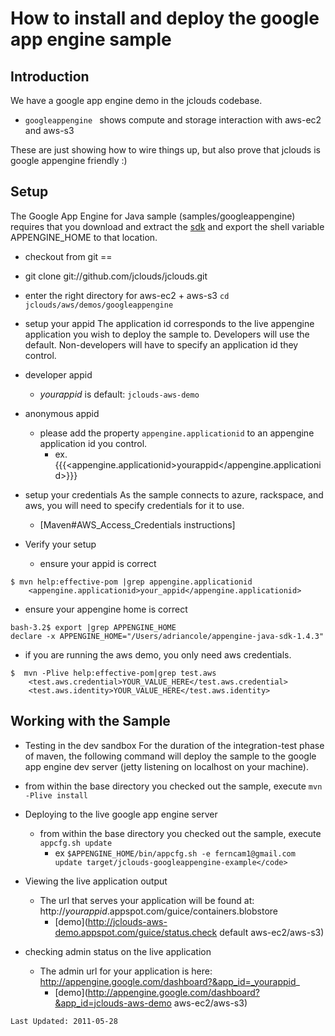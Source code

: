 # How to install and deploy the google app engine sample

## Introduction 
We have a google app engine demo in the jclouds codebase. 

  * `googleappengine ` shows compute and storage interaction with aws-ec2 and aws-s3 

These are just showing how to wire things up, but also prove that jclouds is google appengine friendly :)

## Setup

The Google App Engine for Java sample (samples/googleappengine) requires that you 
download and extract the [sdk](http://googleappengine.googlecode.com/files/appengine-java-sdk-1.4.3.zip0) 
and export the shell variable APPENGINE_HOME to that location.

*  checkout from git ==
  * git clone git://github.com/jclouds/jclouds.git
  * enter the right directory for aws-ec2 + aws-s3 `cd jclouds/aws/demos/googleappengine`
 
*  setup your appid
The application id corresponds to the live appengine application you wish to deploy the sample to.
  Developers will use the default.  Non-developers will have to specify an application id they control.
  * developer appid
    * _yourappid_ is default: `jclouds-aws-demo`
  * anonymous appid
    * please add the property `appengine.applicationid` to an appengine application id you control.
      * ex.  {{{<appengine.applicationid>yourappid</appengine.applicationid>}}}

* setup your credentials
	As the sample connects to  azure, rackspace, and aws, you will need to specify credentials for it to use.
	<!-- Change Link -->
  * [Maven#AWS_Access_Credentials instructions]

* Verify your setup
  * ensure your appid is correct

```
$ mvn help:effective-pom |grep appengine.applicationid 
    <appengine.applicationid>your_appid</appengine.applicationid>
```

  * ensure your appengine home is correct

```
bash-3.2$ export |grep APPENGINE_HOME
declare -x APPENGINE_HOME="/Users/adriancole/appengine-java-sdk-1.4.3"
```

  * if you are running the aws demo, you only need aws credentials. 

```
$  mvn -Plive help:effective-pom|grep test.aws
    <test.aws.credential>YOUR_VALUE_HERE</test.aws.credential>
    <test.aws.identity>YOUR_VALUE_HERE</test.aws.identity>
```` 

## Working with the Sample

*  Testing in the dev sandbox
For the duration of the integration-test phase of maven, the following command will deploy the sample to 
the google app engine dev server (jetty listening on localhost on your machine).

  * from within the base directory you checked out the sample, execute `mvn -Plive install`

* Deploying to the live google app engine server
  * from within the base directory you checked out the sample, execute `appcfg.sh update`
    * ex `$APPENGINE_HOME/bin/appcfg.sh -e ferncam1@gmail.com update target/jclouds-googleappengine-example</code>`

* Viewing the live application output
  * The url that serves your application will be found at: http://_yourappid_.appspot.com/guice/containers.blobstore
    * [demo](http://jclouds-aws-demo.appspot.com/guice/status.check default aws-ec2/aws-s3)

* checking admin status on the live application
  * The admin url for your application is here: http://appengine.google.com/dashboard?&app_id=_yourappid_
    * [demo](http://appengine.google.com/dashboard?&app_id=jclouds-aws-demo aws-ec2/aws-s3)


`Last Updated: 2011-05-28`
